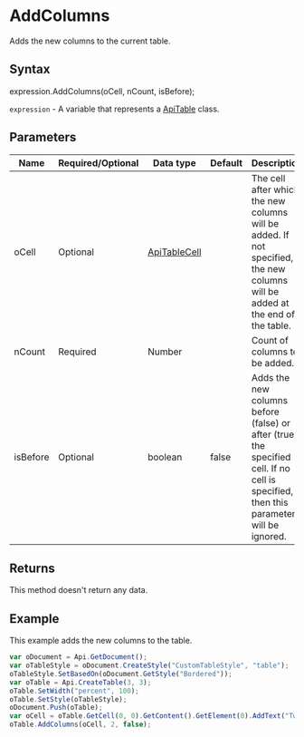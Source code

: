 # AddColumns

Adds the new columns to the current table.

## Syntax

expression.AddColumns(oCell, nCount, isBefore);

`expression` - A variable that represents a [ApiTable](../ApiTable.md) class.

## Parameters

| **Name** | **Required/Optional** | **Data type** | **Default** | **Description** |
| ------------- | ------------- | ------------- | ------------- | ------------- |
| oCell | Optional | [ApiTableCell](../../ApiTableCell/ApiTableCell.md) |  | The cell after which the new columns will be added. If not specified, the new columns will be added at the end of the table. |
| nCount | Required | Number |  | Count of columns to be added. |
| isBefore | Optional | boolean | false | Adds the new columns before (false) or after (true) the specified cell. If no cell is specified, then this parameter will be ignored. |

## Returns

This method doesn't return any data.

## Example

This example adds the new columns to the table.

```javascript
var oDocument = Api.GetDocument();
var oTableStyle = oDocument.CreateStyle("CustomTableStyle", "table");
oTableStyle.SetBasedOn(oDocument.GetStyle("Bordered"));
var oTable = Api.CreateTable(3, 3);
oTable.SetWidth("percent", 100);
oTable.SetStyle(oTableStyle);
oDocument.Push(oTable);
var oCell = oTable.GetCell(0, 0).GetContent().GetElement(0).AddText("Two new columns were added after this cell.");
oTable.AddColumns(oCell, 2, false);
```
